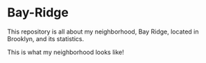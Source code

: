 # Bay-Ridge

This repository is all about my neighborhood, Bay Ridge, located in Brooklyn, and its statistics.

This is what my neighborhood looks like!
